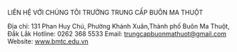 LIÊN HỆ VỚI CHÚNG TÔI
TRƯỜNG TRUNG CẤP BUÔN MA THUỘT

 Địa chỉ: 131 Phan Huy Chú, Phường Khánh Xuân,Thành phố Buôn Ma Thuột, Đắk Lắk 
 Hotline: 0262 368 5533
 Email: trungcapbuonmathuot@gmail.com
 Website: www.bmtc.edu.vn
